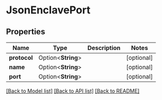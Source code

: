 # JsonEnclavePort

## Properties

Name | Type | Description | Notes
------------ | ------------- | ------------- | -------------
**protocol** | Option<**String**> |  | [optional]
**name** | Option<**String**> |  | [optional]
**port** | Option<**String**> |  | [optional]

[[Back to Model list]](../README.md#documentation-for-models) [[Back to API list]](../README.md#documentation-for-api-endpoints) [[Back to README]](../README.md)


